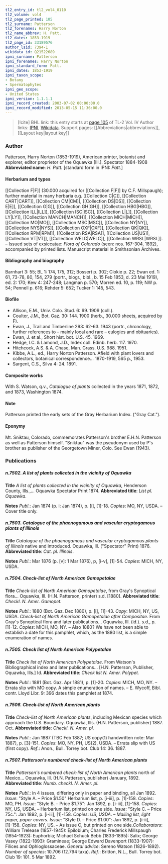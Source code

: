 ```yaml
---
tl2_entry_id: tl2_vol4_0110
tl2_volume: vol4
tl2_page_printed: 105
tl2_surname: Patterson
tl2_forenames: Harry Norton
tl2_name_abbrev: H. Patt.
tl2_dates: 1853-1919
tl2_page_id: 33189576
author_lsid: 7394-1
wikidata_id: Q21522689
ipni_surname: Patterson
ipni_forenames: Harry Norton
ipni_standard_form: Patt.
ipni_dates: 1853-1919
ipni_taxon_scope: 
- Botany
- Spermatophytes
ipni_geo_scope: 
- United States
ipni_version: 1.1.1.1
ipni_record_created: 2003-07-02 00:00:00.0
ipni_record_modified: 2013-05-15 11:36:00.0
---
```


> [!cite] BHL link: this entry starts at [page 105](https://www.biodiversitylibrary.org/page/33189576) of TL-2 Vol. IV
> Author links: [IPNI](https://www.ipni.org/a/7394-1), [Wikidata](https://www.wikidata.org/wiki/Q21522689). Support pages: [[Abbreviations|abbreviations]], [[Layout key|layout key]]

### Author

Patterson, Harry Norton (1853-1919), American printer, botanist and explorer, editor proprietor of the Oquawka \[Ill.\]. Spectator 1884-1908 
**Abbreviated name**: *H. Patt.* \[standard form in IPNI: *Patt.*\]

#### Herbarium and types

[[Collection F|F]] (30.000 acquired for [[Collection F|F]] by C.F. Millspaugh); further material in many herbaria e.g. [[Collection C|C]], [[Collection CART|CART]], [[Collection CM|CM]], [[Collection DS|DS]], [[Collection E|E]], [[Collection G|G]], [[Collection GH|GH]], [[Collection HBG|HBG]], [[Collection ILL|ILL]], [[Collection ISC|ISC]], [[Collection L|L]], [[Collection LY|LY]], [[Collection MANCH|MANCH]], [[Collection MICH|MICH]], [[Collection MO|MO]], [[Collection MSC|MSC]], [[Collection NY|NY]], [[Collection NYS|NYS]], [[Collection OXF|OXF]], [[Collection QK|QK]], [[Collection RPM|RPM]], [[Collection RSA|RSA]], [[Collection US|US]], [[Collection VT|VT]], [[Collection WELC|WELC]], [[Collection WRSL|WRSL]]. – Issued sets of exsiccatae: *Flora of Colorado* (seen: nos. 167-304, 1892), accompanied by printed lists. Manuscript material in Smithsonian Archives.

#### Bibliography and biography

Barnhart 3: 55; BL 1: 174, 175, 312; Bossert p. 302; Clokie p. 22; Ewan ed. 1: 61, 73-78, 80, 154, 279 (portr., biogr., bibl., b. 15 Feb 1853, d. 23 Mai 1919), ed. 2: 170; Kew 4: 247-248; Langman p. 570; Morren ed. 10, p. 119; NW p. 54; Pennell p. 616; Rehder 5: 652; Tucker 1: 145, 543.

#### Biofile

- Allison, E.M., Univ. Colo. Stud. 6: 69. 1909 (coll.).
- Coulter, J.M., Bot. Gaz. 30: 144. 1900 (herb., 30.000 sheets, acquired by F).
- Ewan, J., Trail and Timberline 293: 62-63. 1943 (portr., chronology, further references to – mainly local and rare – eulogies and obituaries).
- Ewan, J. et al., Short hist. bot. U.S. 45. 1969.
- Hedge, I.C. & Lamond, J.D., Index coll. Edinb. herb. 117. 1970.
- Hitchcock, A.S. & A. Chase, Man. Grass. U.S. 988. 1951.
- Kibbe, A.L., ed., Harry Norton Patterson. Afield with plant lovers and collectors, botanical correspondence... 1870-1919, 565 p., 1953.
- Sargent, C.S., Silva 4: 24. 1891.

#### Composite works

With S. Watson, q.v., *Catalogue of plants* collected in the years 1871, 1872, and 1873, Washington 1874.

#### Note

Patterson printed the early sets of the Gray Herbarium Index. ("Gray Cat.").

#### Eponymy

Mt. Sniktau, Colorado, commemorates Patterson's brother E.H.N. Patterson as well as Patterson himself. "Sniktau" was the pseudonym used by P's brother as publisher of the Georgetown Miner, Colo. See Ewan (1943).

### Publications

##### n.7502. A list of plants collected in the vicinity of Oquawka

**Title**
*A list of plants collected in the vicinity of Oquawka*, Henderson County, Ills.,... Oquawka Spectator Print 1874.
**Abbreviated title**: *List pl. Oquawka*.

**Notes**
*Publ*.: Jan 1874 (p. i: Jan 1874), p. \[i\], \[1\]-18. *Copies*: MO, NY, USDA. – Cover title only.

##### n.7503. Catalogue of the phaenogamous and vascular cryptogamous plants of Illinois

**Title**
*Catalogue of the phaenogamous and vascular cryptogamous plants of Illinois* native and introduced. Oquawka, Ill. ("Spectator" Print) 1876.
**Abbreviated title**: *Cat. pl. Illinois*.

**Notes**
*Publ*.: Mar 1876 (p. \[v\]: 1 Mar 1876), p, \[i-v\], \[1\]-54. *Copies*: MICH, NY, USDA.

##### n.7504. Check-list of North American Gamopetalae

**Title**
*Check-list of North American Gamopetalae*, from Gray's Synoptical flora... Oquawka, Ill. (H.N. Patterson, printer) s.d. \[1880\].
**Abbreviated title**: *Checkl. N. Amer. Gamopet.*

**Notes**
*Publ*.: 1880 (Bot. Gaz. Dec 1880), p. \[i\], \[1\]-43. *Copy*: MICH, NY, US, USDA. *Check-list of North American Gamopetalae after Compositae*. From Gray's Synoptical flora and later publications... Oquawka, Ill. (id.). s.d., p. \[1\]-12. *Copies*: MICH, MO, NY. – Also 1880? We have not been able to establish a date for this pamphlet, which, as the 1880 list, is a simple enumeration of names.

##### n.7505. Check list of North American Polypetalae

**Title**
*Check list of North American Polypetalae*. From Watson's Bibliographical index and later publications... \[H.N. Patterson, Publisher, Oquawka, Ills.\] Id.
**Abbreviated title**: *Check list N. Amer. Polypet.*

**Notes**
*Publ*.: 1881 (Bot. Gaz. Apr 1881), p. \[1\]-20. *Copies*: MICH, MO, NY. – Errata slip with MO copy. A simple enumeration of names. – E. Wycoff, Bibl. contr. Lloyd Libr. 9: 396 dates this pamphlet at 1874.

##### n.7506. Check-list of North American plants

**Title**
*Check-list of North American plants*, including Mexican species which approach the U.S. Boundary. Oquawka, Ills. (H.N. Patterson, publisher) 1887. Oct.
**Abbreviated title**: *Checkl. N. Amer. pl.*

**Notes**
*Publ*.: Jan 1887 (TBC Feb 1887; US copy(1) handwritten note: Mar 1887), p. \[3\]-151.
*Copies*: MO, NY, PH, US(2), USDA. – Errata slip with US (first copy).
*Ref*.: Anon., Bull. Torrey bot. Club 14: 36. 1887.

##### n.7507. Patterson's numbered check-list of North American plants

**Title**
*Patterson's numbered check-list of North American plants* north of Mexico... Oquawka, Ill. (H.N. Patterson, publisher) January, 1892.
**Abbreviated title**: *Numb. checkl. N. Amer. pl.*

**Notes**
*Publ*.: in 4 issues, differing only in paper and binding, all Jan 1892.
*Issue*: "Style A. – Price $1.50" Herbarium list, p. \[i-iii\], p. \[1\]-158. *Copies*: MO, PH.
*Issue*: "Style B. – Price $1.75": Jan 1892, p. \[i-iii\], \[1\]-158. *Copies*: NY, US, USDA. – Herbarium list, printed on one side.
*Issue*: "Style C. – Price 75c.": Jan 1892, p. \[i-iii\], \[1\]-158. *Copies*: *US, USDA*. – *Mailing list, light paper, paper covers.*
*Issue*: "Style D. – Price $1.00": Jan 1892, p. \[i-ii\], \[1\]-158. *Copies*: NY, US. – As issue C, but printed on one side.*Collaborators*: William Trelease (1857-1945): Epilobium; Charles Frederick Millspaugh (1854-1923): Euphorbia; Michael Schuck Bebb (1833-1895): Salix; George Vasey (1822-1893): Gramineae; George Edward Davenport (1833-1907): Filices and Ophioglossaceae.
*General advice*: Sereno Watson (1826-1892).
*Number of species*: 10.706 (12.794 taxa).
*Ref*.: Britton, N.L., Bull. Torrey bot. Club 19: 101. 5 Mar 1892.

